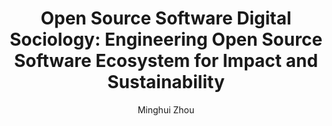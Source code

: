 ---
author: Minghui Zhou
doi: 10.1145/3531056.3542767
pages: 
proceeding: "FAMECSE '22: Proceedings of the Federated Africa and Middle East Conference on Software Engineering"
timestamp: 17 July 2022
title: 'Open Source Software Digital Sociology: Engineering Open Source Software Ecosystem for Impact and Sustainability'
year: '2022'
---
